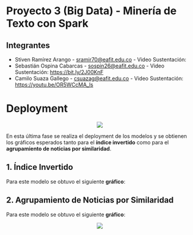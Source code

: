 # Proyecto 3 (Big Data) - Minería de Texto con Spark

## Integrantes 

- Stiven Ramírez Arango - sramir70@eafit.edu.co - Video Sustentación: 
- Sebastián Ospina Cabarcas - sospin26@eafit.edu.co - Video Sustentación: https://bit.ly/2J00KnF
- Camilo Suaza Gallego - csuazag@eafit.edu.co - Video Sustentación: https://youtu.be/OR5WCcMA_ls

# Deployment

<p align="center"> <img src="http://crisp-dm.eu/wp-content/uploads/2013/03/Deployment.jpg"> </p>

En esta última fase se realiza el deployment de los modelos y se obtienen los gráficos esperados tanto para el **índice invertido** como para el **agrupamiento de noticias por similaridad**.

## 1. Índice Invertido

Para este modelo se obtuvo el siguiente **gráfico**:


## 2. Agrupamiento de Noticias por Similaridad

Para este modelo se obtuvo el siguiente **gráfico**:

<p align="center"> <img src="https://irenelizihui.files.wordpress.com/2016/07/13950777_843664199102483_1888567216_o.jpg?w=656"> </p>
